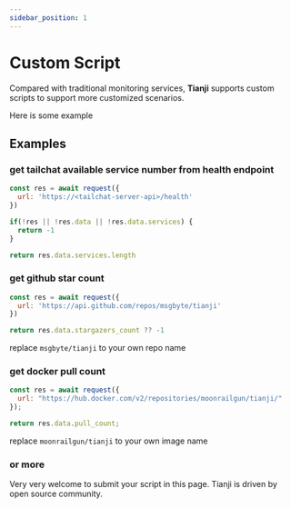 ```yaml
---
sidebar_position: 1
---
```


# Custom Script

Compared with traditional monitoring services, **Tianji** supports custom scripts to support more customized scenarios.

Here is some example

## Examples

### get tailchat available service number from health endpoint

```js
const res = await request({
  url: 'https://<tailchat-server-api>/health'
})

if(!res || !res.data || !res.data.services) {
  return -1
}

return res.data.services.length
```

### get github star count

```js
const res = await request({
  url: 'https://api.github.com/repos/msgbyte/tianji'
})

return res.data.stargazers_count ?? -1
```

replace `msgbyte/tianji` to your own repo name

### get docker pull count

```js
const res = await request({
  url: "https://hub.docker.com/v2/repositories/moonrailgun/tianji/"
});

return res.data.pull_count;
```

replace `moonrailgun/tianji` to your own image name


### or more

Very very welcome to submit your script in this page. Tianji is driven by open source community.
